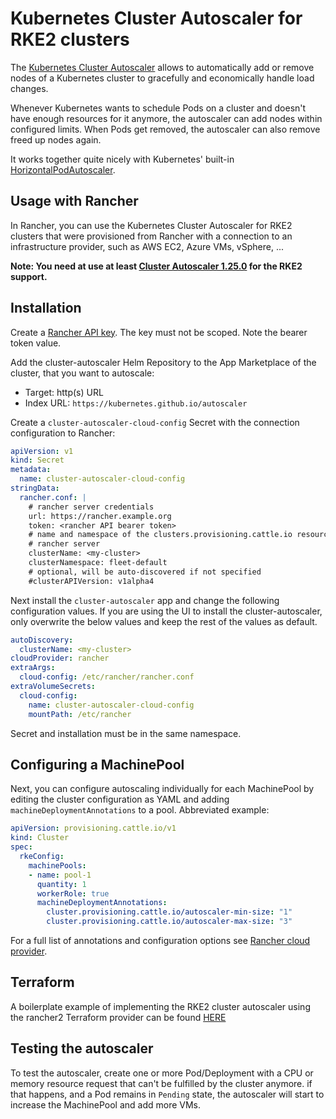 # Kubernetes Cluster Autoscaler for RKE2 clusters

The [Kubernetes Cluster Autoscaler](https://github.com/kubernetes/autoscaler/tree/master/cluster-autoscaler) allows to automatically add or remove nodes of a Kubernetes cluster to gracefully and economically handle load changes.

Whenever Kubernetes wants to schedule Pods on a cluster and doesn't have enough resources for it anymore, the autoscaler can add nodes within configured limits. When Pods get removed, the autoscaler can also remove freed up nodes again.

It works together quite nicely with Kubernetes' built-in [HorizontalPodAutoscaler](https://kubernetes.io/de/docs/tasks/run-application/horizontal-pod-autoscale/).

## Usage with Rancher

In Rancher, you can use the Kubernetes Cluster Autoscaler for RKE2 clusters that were provisioned from Rancher with a connection to an infrastructure provider, such as AWS EC2, Azure VMs, vSphere, ...

**Note: You need at use at least [Cluster Autoscaler 1.25.0](https://github.com/kubernetes/autoscaler/releases/tag/cluster-autoscaler-1.25.0) for the RKE2 support.**

## Installation

Create a [Rancher API key](https://rancher.com/docs/rancher/v2.6/en/user-settings/api-keys/). The key must not be scoped. Note the bearer token value.

Add the cluster-autoscaler Helm Repository to the App Marketplace of the cluster, that you want to autoscale:

* Target: http(s) URL
* Index URL: `https://kubernetes.github.io/autoscaler`

Create a `cluster-autoscaler-cloud-config` Secret with the connection configuration to Rancher:

```yaml
apiVersion: v1
kind: Secret
metadata:
  name: cluster-autoscaler-cloud-config
stringData:
  rancher.conf: |
    # rancher server credentials
    url: https://rancher.example.org
    token: <rancher API bearer token>
    # name and namespace of the clusters.provisioning.cattle.io resource on the
    # rancher server
    clusterName: <my-cluster>
    clusterNamespace: fleet-default
    # optional, will be auto-discovered if not specified
    #clusterAPIVersion: v1alpha4
```

Next install the `cluster-autoscaler` app and change the following configuration values. If you are using the UI to install the cluster-autoscaler, only overwrite the below values and keep the rest of the values as default.

```yaml
autoDiscovery:
  clusterName: <my-cluster>
cloudProvider: rancher
extraArgs:
  cloud-config: /etc/rancher/rancher.conf
extraVolumeSecrets:
  cloud-config:
    name: cluster-autoscaler-cloud-config
    mountPath: /etc/rancher
```

Secret and installation must be in the same namespace.

## Configuring a MachinePool

Next, you can configure autoscaling individually for each MachinePool by editing the cluster configuration as YAML and adding `machineDeploymentAnnotations` to a pool. Abbreviated example:

```yaml
apiVersion: provisioning.cattle.io/v1
kind: Cluster
spec:
  rkeConfig:
    machinePools:
    - name: pool-1
      quantity: 1
      workerRole: true
      machineDeploymentAnnotations:
        cluster.provisioning.cattle.io/autoscaler-min-size: "1"
        cluster.provisioning.cattle.io/autoscaler-max-size: "3"
```

For a full list of annotations and configuration options see [Rancher cloud provider](https://github.com/kubernetes/autoscaler/tree/master/cluster-autoscaler/cloudprovider/rancher).

## Terraform

A boilerplate example of implementing the RKE2 cluster autoscaler using the rancher2 Terraform provider can be found [HERE](https://github.com/frank-at-suse/vsphere_HA_autoscale_cluster)

## Testing the autoscaler

To test the autoscaler, create one or more Pod/Deployment with a CPU or memory resource request that can't be fulfilled by the cluster anymore. if that happens, and a Pod remains in `Pending` state, the autoscaler will start to increase the MachinePool and add more VMs.
